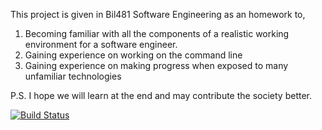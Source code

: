 This project is given in Bil481 Software Engineering as an homework to,

1. Becoming familiar with all the components of a realistic working environment for a software engineer.
2. Gaining experience on working on the command line
3. Gaining experience on making progress when exposed to many unfamiliar technologies




P.S. I hope we will learn at the end and may contribute the society better.

[![Build Status](https://travis-ci.org/AlperenElbasan/myDemoApp.svg?branch=master)](https://travis-ci.org/AlperenElbasan/myDemoApp)


